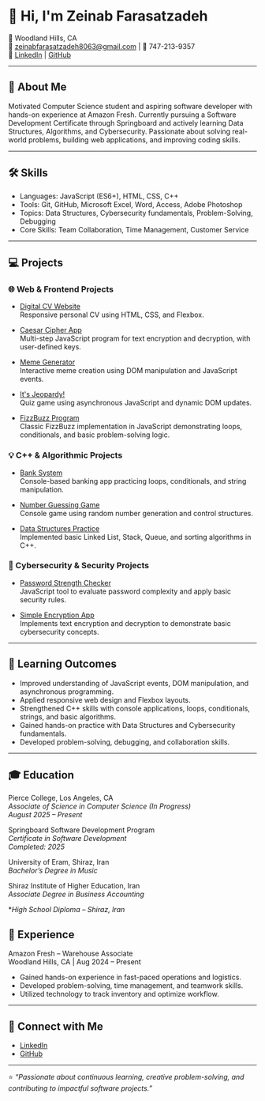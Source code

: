 # 👋 Hi, I'm Zeinab Farasatzadeh  

📍 Woodland Hills, CA  
📧 zeinabfarasatzadeh8063@gmail.com | 📱 747-213-9357  
🔗 [LinkedIn](https://www.linkedin.com/in/zeinab-farasatzadeh-4a4645358) | [GitHub](https://github.com/Elnazfz)

---

## 💫 About Me  
Motivated Computer Science student and aspiring software developer with hands-on experience at Amazon Fresh. Currently pursuing a Software Development Certificate through Springboard and actively learning Data Structures, Algorithms, and Cybersecurity. Passionate about solving real-world problems, building web applications, and improving coding skills.

---

## 🛠 Skills  
- Languages: JavaScript (ES6+), HTML, CSS, C++  
- Tools: Git, GitHub, Microsoft Excel, Word, Access, Adobe Photoshop  
- Topics: Data Structures, Cybersecurity fundamentals, Problem-Solving, Debugging  
- Core Skills: Team Collaboration, Time Management, Customer Service  

---

## 💻 Projects  

### 🌐 Web & Frontend Projects
- [Digital CV Website](https://github.com/Elnazfz/Digital-CV-Website/blob/main/CV.project3.HTML)  
  Responsive personal CV using HTML, CSS, and Flexbox.

- [Caesar Cipher App](https://github.com/Elnazfz/ceaser-cipher-js/tree/main)  
  Multi-step JavaScript program for text encryption and decryption, with user-defined keys.

- [Meme Generator](https://github.com/Elnazfz/meme-generator)  
  Interactive meme creation using DOM manipulation and JavaScript events.

- [It's Jeopardy!](https://github.com/Elnazfz/Jeopardy_game/tree/main)  
  Quiz game using asynchronous JavaScript and dynamic DOM updates.

- [FizzBuzz Program](https://github.com/Elnazfz/mini-coding-challenges)  
  Classic FizzBuzz implementation in JavaScript demonstrating loops, conditionals, and basic problem-solving logic.

### 💡 C++ & Algorithmic Projects
- [Bank System](https://github.com/Elnazfz/bank-system)  
  Console-based banking app practicing loops, conditionals, and string manipulation.

- [Number Guessing Game](https://github.com/Elnazfz/number_guessing_game)  
  Console game using random number generation and control structures.

- [Data Structures Practice](https://github.com/Elnazfz/DataStructureProject/tree/main)  
  Implemented basic Linked List, Stack, Queue, and sorting algorithms in C++.

### 🔐 Cybersecurity & Security Projects
- [Password Strength Checker](https://github.com/Elnazfz/password-checker)  
  JavaScript tool to evaluate password complexity and apply basic security rules.

- [Simple Encryption App](https://github.com/Elnazfz/Simple-Encryption-App/tree/main)  
  Implements text encryption and decryption to demonstrate basic cybersecurity concepts.

---

## 🎯 Learning Outcomes  
- Improved understanding of JavaScript events, DOM manipulation, and asynchronous programming.  
- Applied responsive web design and Flexbox layouts.  
- Strengthened C++ skills with console applications, loops, conditionals, strings, and basic algorithms.  
- Gained hands-on practice with Data Structures and Cybersecurity fundamentals.  
- Developed problem-solving, debugging, and collaboration skills.  

---

## 🎓 Education  
Pierce College, Los Angeles, CA  
*Associate of Science in Computer Science (In Progress)*  
_August 2025 – Present_  

Springboard Software Development Program  
*Certificate in Software Development*  
_Completed: 2025_  

University of Eram, Shiraz, Iran  
*Bachelor’s Degree in Music*  

Shiraz Institute of Higher Education, Iran  
*Associate Degree in Business Accounting*  

**High School Diploma – Shiraz, Iran*

## 💼 Experience
Amazon Fresh – Warehouse Associate  
Woodland Hills, CA | Aug 2024 – Present  
- Gained hands-on experience in fast-paced operations and logistics.  
- Developed problem-solving, time management, and teamwork skills.  
- Utilized technology to track inventory and optimize workflow.

---

## 🤝 Connect with Me  
- [LinkedIn](https://www.linkedin.com/in/zeinab-farasatzadeh-4a4645358)  
- [GitHub](https://github.com/Elnazfz)

---

⭐️ *“Passionate about continuous learning, creative problem-solving, and contributing to impactful software projects.”*
